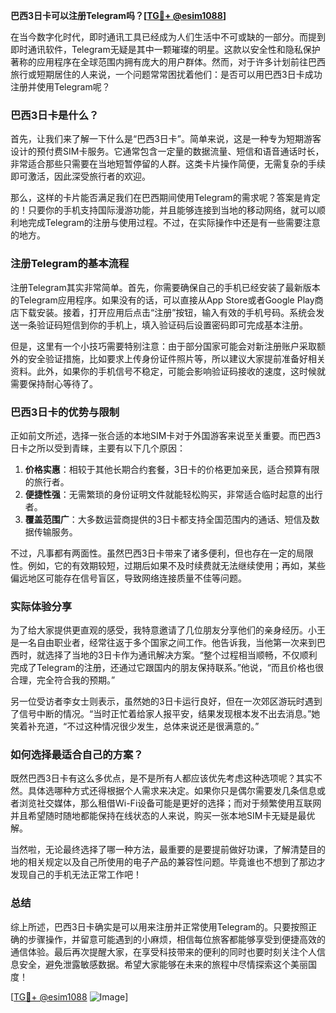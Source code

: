 **巴西3日卡可以注册Telegram吗？[[TG💪+ @esim1088](https://t.me/s/esim1088)]**

在当今数字化时代，即时通讯工具已经成为人们生活中不可或缺的一部分。而提到即时通讯软件，Telegram无疑是其中一颗璀璨的明星。这款以安全性和隐私保护著称的应用程序在全球范围内拥有庞大的用户群体。然而，对于许多计划前往巴西旅行或短期居住的人来说，一个问题常常困扰着他们：是否可以用巴西3日卡成功注册并使用Telegram呢？

### 巴西3日卡是什么？

首先，让我们来了解一下什么是“巴西3日卡”。简单来说，这是一种专为短期游客设计的预付费SIM卡服务。它通常包含一定量的数据流量、短信和语音通话时长，非常适合那些只需要在当地短暂停留的人群。这类卡片操作简便，无需复杂的手续即可激活，因此深受旅行者的欢迎。

那么，这样的卡片能否满足我们在巴西期间使用Telegram的需求呢？答案是肯定的！只要你的手机支持国际漫游功能，并且能够连接到当地的移动网络，就可以顺利地完成Telegram的注册与使用过程。不过，在实际操作中还是有一些需要注意的地方。

### 注册Telegram的基本流程

注册Telegram其实非常简单。首先，你需要确保自己的手机已经安装了最新版本的Telegram应用程序。如果没有的话，可以直接从App Store或者Google Play商店下载安装。接着，打开应用后点击“注册”按钮，输入有效的手机号码。系统会发送一条验证码短信到你的手机上，填入验证码后设置密码即可完成基本注册。

但是，这里有一个小技巧需要特别注意：由于部分国家可能会对新注册账户采取额外的安全验证措施，比如要求上传身份证件照片等，所以建议大家提前准备好相关资料。此外，如果你的手机信号不稳定，可能会影响验证码接收的速度，这时候就需要保持耐心等待了。

### 巴西3日卡的优势与限制

正如前文所述，选择一张合适的本地SIM卡对于外国游客来说至关重要。而巴西3日卡之所以受到青睐，主要有以下几个原因：

1. **价格实惠**：相较于其他长期合约套餐，3日卡的价格更加亲民，适合预算有限的旅行者。
2. **便捷性强**：无需繁琐的身份证明文件就能轻松购买，非常适合临时起意的出行者。
3. **覆盖范围广**：大多数运营商提供的3日卡都支持全国范围内的通话、短信及数据传输服务。

不过，凡事都有两面性。虽然巴西3日卡带来了诸多便利，但也存在一定的局限性。例如，它的有效期较短，过期后如果不及时续费就无法继续使用；再如，某些偏远地区可能存在信号盲区，导致网络连接质量不佳等问题。

### 实际体验分享

为了给大家提供更直观的感受，我特意邀请了几位朋友分享他们的亲身经历。小王是一名自由职业者，经常往返于多个国家之间工作。他告诉我，当他第一次来到巴西时，就选择了当地的3日卡作为通讯解决方案。“整个过程相当顺畅，不仅顺利完成了Telegram的注册，还通过它跟国内的朋友保持联系。”他说，“而且价格也很合理，完全符合我的预期。”

另一位受访者李女士则表示，虽然她的3日卡运行良好，但在一次郊区游玩时遇到了信号中断的情况。“当时正忙着给家人报平安，结果发现根本发不出去消息。”她笑着补充道，“不过这种情况很少发生，总体来说还是很满意的。”

### 如何选择最适合自己的方案？

既然巴西3日卡有这么多优点，是不是所有人都应该优先考虑这种选项呢？其实不然。具体选哪种方式还得根据个人需求来决定。如果你只是偶尔需要发几条信息或者浏览社交媒体，那么租借Wi-Fi设备可能是更好的选择；而对于频繁使用互联网并且希望随时随地都能保持在线状态的人来说，购买一张本地SIM卡无疑是最优解。

当然啦，无论最终选择了哪一种方法，最重要的是要提前做好功课，了解清楚目的地的相关规定以及自己所使用的电子产品的兼容性问题。毕竟谁也不想到了那边才发现自己的手机无法正常工作吧！

### 总结

综上所述，巴西3日卡确实是可以用来注册并正常使用Telegram的。只要按照正确的步骤操作，并留意可能遇到的小麻烦，相信每位旅客都能够享受到便捷高效的通信体验。最后再次提醒大家，在享受科技带来的便利的同时也要时刻关注个人信息安全，避免泄露敏感数据。希望大家能够在未来的旅程中尽情探索这个美丽国度！

[[TG💪+ @esim1088](https://t.me/s/esim1088) ![Image](https://i.postimg.cc/4NQfJmqS/Snipaste-2025-05-13-00-14-12.png)]